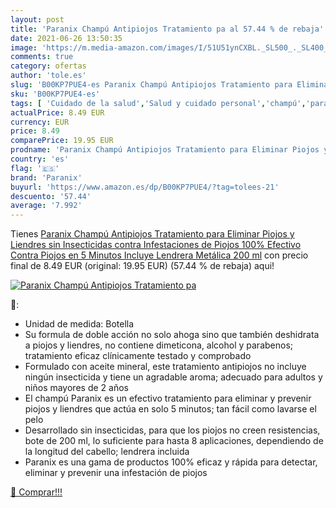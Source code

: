 ```yaml
---
layout: post
title: 'Paranix Champú Antipiojos Tratamiento pa al 57.44 % de rebaja'
date: 2021-06-26 13:50:35
image: 'https://m.media-amazon.com/images/I/51U51ynCXBL._SL500_._SL400_.jpg'
comments: true
category: ofertas
author: 'tole.es'
slug: 'B00KP7PUE4-es Paranix Champú Antipiojos Tratamiento para Eliminar Piojos...'
sku: 'B00KP7PUE4-es'
tags: [ 'Cuidado de la salud','Salud y cuidado personal','champú','paranix', ]
actualPrice: 8.49 EUR
currency: EUR
price: 8.49
comparePrice: 19.95 EUR
prodname: 'Paranix Champú Antipiojos Tratamiento para Eliminar Piojos y Liendres sin Insecticidas  contra Infestaciones de Piojos 100% Efectivo Contra Piojos en 5 Minutos  Incluye Lendrera Metálica  200 ml'
country: 'es'
flag: '🇪🇸'
brand: 'Paranix'
buyurl: 'https://www.amazon.es/dp/B00KP7PUE4/?tag=tolees-21'
descuento: '57.44'
average: '7.992'
---
```


Tienes [Paranix Champú Antipiojos Tratamiento para Eliminar Piojos y Liendres sin Insecticidas  contra Infestaciones de Piojos 100% Efectivo Contra Piojos en 5 Minutos  Incluye Lendrera Metálica  200 ml](https://www.amazon.es/dp/B00KP7PUE4/?tag=tolees-21) con precio final de  8.49 EUR (original: 19.95 EUR) (57.44 %  de rebaja) aqui!

[![Paranix Champú Antipiojos Tratamiento pa](https://m.media-amazon.com/images/I/51U51ynCXBL._SL500_._SL400_.jpg)](https://www.amazon.es/dp/B00KP7PUE4/?tag=tolees-21)

🔎:

- Unidad de medida: Botella
- Su formula de doble acción no solo ahoga sino que también deshidrata a piojos y liendres, no contiene dimeticona, alcohol y parabenos; tratamiento eficaz clínicamente testado y comprobado
- Formulado con aceite mineral, este tratamiento antipiojos no incluye ningún insecticida y tiene un agradable aroma; adecuado para adultos y niños mayores de 2 años
- El champú Paranix es un efectivo tratamiento para eliminar y prevenir piojos y liendres que actúa en solo 5 minutos; tan fácil como lavarse el pelo
- Desarrollado sin insecticidas, para que los piojos no creen resistencias, bote de 200 ml, lo suficiente para hasta 8 aplicaciones, dependiendo de la longitud del cabello; lendrera incluida
- Paranix es una gama de productos 100% eficaz y rápida para detectar, eliminar y prevenir una infestación de piojos

[🛒 Comprar!!!](https://www.amazon.es/dp/B00KP7PUE4/?tag=tolees-21)
